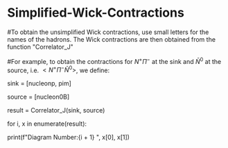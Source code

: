 # Simplified-Wick-Contractions

#To obtain the unsimplified Wick contractions, use small letters for the names of the hadrons. The Wick contractions are then obtained from the function "Correlator_J"

#For example, to obtain the contractions for $N^+ \Pi^-$ at the sink and $\bar N^0$ at the source, i.e. $< N^+ \Pi^- \bar N^0>$, we define:

sink = [nucleonp, pim] 

source = [nucleon0B] 

result = Correlator_J(sink, source)

for i, x in enumerate(result):

 print(f"Diagram Number:{i + 1} ", x[0], x[1])

